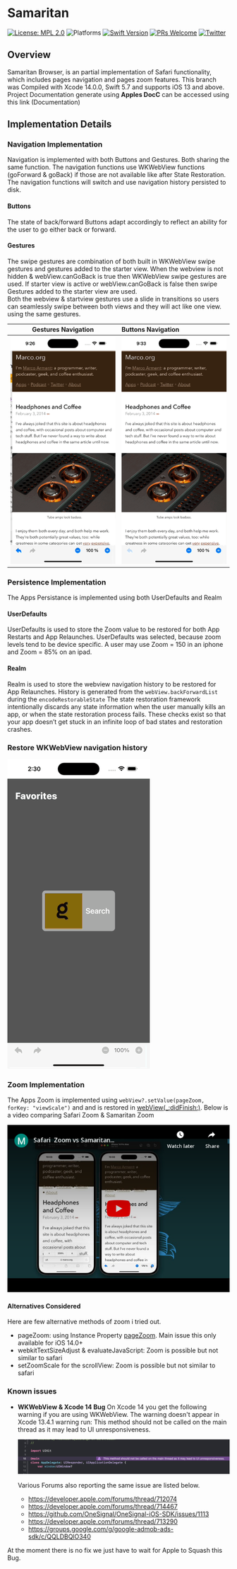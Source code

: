 # Samaritan

[![License: MPL 2.0](https://img.shields.io/badge/License-MPL%202.0-brightgreen.svg)](https://opensource.org/licenses/MPL-2.0)
![Platforms](https://img.shields.io/badge/platform-iOS-lightgrey.svg)
[![Swift Version](https://img.shields.io/badge/Swift-5.7-F16D39.svg?style=flat)](https://developer.apple.com/swift)
[![PRs Welcome](https://img.shields.io/badge/PRs-welcome-brightgreen.svg?style=flat-square)](http://makeapullrequest.com)
[![Twitter](https://img.shields.io/badge/twitter-@byaruhaf-blue.svg)](http://twitter.com/byaruhaf)

## Overview

Samaritan Browser, is an partial implementation of Safari functionality, which includes pages navigation and pages zoom features.
This branch was Compiled with Xcode 14.0.0, Swift 5.7 and supports iOS 13 and above.
Project Documentation generate using **Apples DocC** can be accessed using this link (Documentation)

## Implementation Details

### Navigation Implementation

Navigation is implemented with both Buttons and Gestures. Both sharing the same function.
The navigation functions use WKWebView functions (goForward & goBack) if those are not available like after State Restoration.
The navigation functions will switch and use navigation history persisted to disk.

#### Buttons

The state of back/forward Buttons adapt accordingly to reflect an ability for the user to go either back or forward.

#### Gestures

The swipe gestures are combination of both built in WKWebView swipe gestures and gestures added to the starter view.
When the webview is not hidden & webView.canGoBack is true then WKWebView swipe gestures are used.
If starter view is active or webView.canGoBack is false then swipe Gestures added to the starter view are used.  
Both the webview & startview gestures use a slide in transitions so users can seamlessly swipe between both views and they will act like one view.
using the same gestures.

|     Gestures Navigation     | Buttons Navigation                |
| :-------------------------: | :-------------------------------- |
| ![Navigation](Demo/Nav.gif) | ![Navigation](Demo/ButtonNav.gif) |

### Persistence Implementation

The Apps Persistance is implemented using both UserDefaults and Realm

#### UserDefaults

UserDefaults is used to store the Zoom value to be restored for both App Restarts and App Relaunches.
UserDefaults was selected, because zoom levels tend to be device specific.
A user may use Zoom = 150 in an iphone and Zoom = 85% on an ipad.

#### Realm

Realm is used to store the webview navigation history to be restored for App Relaunches.
History is generated from the `webView.backForwardList` during the `encodeRestorableState`
The state restoration framework intentionally discards any state information when the user manually kills an app, or when the state restoration process fails.
These checks exist so that your app doesn’t get stuck in an infinite loop of bad states and restoration crashes.

### Restore WKWebView navigation history

![Restore](Demo/Restore.gif)

### Zoom Implementation

The Apps Zoom is implemented using `webView?.setValue(pageZoom, forKey: "viewScale")` and and is restored in [webView(\_:didFinish:)](https://developer.apple.com/documentation/webkit/wknavigationdelegate/1455629-webview). Below is a video comparing Safari Zoom & Samaritan Zoom

[![Safari Zoom vs Samaritan Zoom](Demo/embed.png)](https://youtu.be/nOsr5MuHJPg "Safari Zoom vs Samaritan Zoom")

#### Alternatives Considered

Here are few alternative methods of zoom i tried out.

- pageZoom: using Instance Property [pageZoom](https://developer.apple.com/documentation/webkit/wkwebview/3516411-pagezoom). Main issue this only available for iOS 14.0+
- webkitTextSizeAdjust & evaluateJavaScript: Zoom is possible but not similar to safari
- setZoomScale for the scrollView: Zoom is possible but not similar to safari

### Known issues

- **WKWebView & Xcode 14 Bug**
  On Xcode 14 you get the following warning if you are using WKWebView. The warning doesn't appear in Xcode 13.4.1
  warning run: This method should not be called on the main thread as it may lead to UI unresponsiveness.

  ![Navigation](Demo/Bug2.png)

  Various Forums also reporting the same issue are listed below.

  - https://developer.apple.com/forums/thread/712074
  - https://developer.apple.com/forums/thread/714467
  - https://github.com/OneSignal/OneSignal-iOS-SDK/issues/1113
  - https://developer.apple.com/forums/thread/713290
  - https://groups.google.com/g/google-admob-ads-sdk/c/QQLDBQlO340

At the moment there is no fix we just have to wait for Apple to Squash this Bug.
